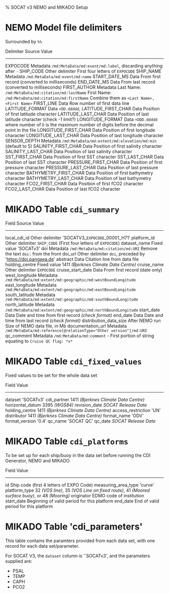 % SOCAT v3 NEMO and MIKADO Setup

# NEMO Model file delimiters

Surrounded by `%%`

Delimiter              Source             Value
---------------------  ----------------   -----------------------------------------------------------------------------------------------------
EXPOCODE               Metadata           `/md:MetaData/md:event/md:label`, discarding anything after `-`
SHIP_CODE              Other delimiter    First four letters of `EXPOCODE`
SHIP_NAME              Metadata           `/md:MetaData/md:event/md:name`
START_DATE_MS          Data               From first record (converted to milliseconds)
END_DATE_MS            Data               From last record (converted to milliseconds)
FIRST_AUTHOR           Metadata           Last Name: `/md:MetaData/md:citation/md:lastName`
                                          First Name: `/md:MetaData/md:citation/md:firstName`
                                          Combine them as `<Last Name>, <First Name>`
FIRST_LINE             Data               Row number of first data line
LATITUDE_FORMAT        Data               `+DD.ddddd`, 
LATITUDE_FIRST_CHAR    Data               Position of first latitude character
LATITUDE_LAST_CHAR     Data               Position of last latitude character (check -1 limit?)
LONGITUDE_FORMAT       Data               `+DDD.ddddd` where number of `D` is the maximum number of digits before the decimal point in the file
LONGITUDE_FIRST_CHAR   Data               Position of first longitude character
LONGITUDE_LAST_CHAR    Data               Position of last longitude character
SENSOR_DEPTH           Metadata           `/md:MetaData/md:extent/md:elevation/md:min` (default to 5)
SALINITY_FIRST_CHAR    Data               Position of first salinity character
SALINITY_LAST_CHAR     Data               Position of last salinity character
SST_FIRST_CHAR         Data               Position of first SST character
SST_LAST_CHAR          Data               Position of last SST character
PRESSURE_FIRST_CHAR    Data               Position of first pressure character
PRESSURE_LAST_CHAR     Data               Position of last pressure character
BATHYMETRY_FIRST_CHAR  Data               Position of first bathymetry character
BATHYMETRY_LAST_CHAR   Data               Position of last bathymetry character
FCO2_FIRST_CHAR        Data               Position of first fCO2 character
FCO2_LAST_CHAR         Data               Position of last fCO2 character


# MIKADO Table `cdi_summary`

Field                  Source             Value
---------------------- ------------------ --------------------------------------------------------------------------------------------------
local_cdi_id           Other delimiter    'SOCATV3_`EXPOCODE`_00001_H71'
platform_id            Other delimiter    `SHIP_CODE` (First four letters of `EXPOCODE`)
dataset_name           Fixed value        'SOCATv3'
doi                    Metadata           `/md:MetaData/md:citation/md:URI`
                                          Remove the text `doi:` from the front
doi_url                Other delimiter    `doi`, preceded by 'https://doi.pangaea.de'
abstract               Data               Citation line from data file
holding_centre         Fixed value        1411 *(Bjerknes Climate Data Centre)*
cruise_name            Other delimiter    `EXPOCODE`
cruise_start_date      Data               From first record (date only)
west_longitude         Metadata           `/md:MetaData/md:extent/md:geographic/md:westBoundLongitude`
east_longitude         Metadata           `/md:MetaData/md:extent/md:geographic/md:eastBoundLongitude`
south_latitude         Metadata           `/md:MetaData/md:extent/md:geographic/md:southBoundLongitude`
north_latitude         Metadata           `/md:MetaData/md:extent/md:geographic/md:northBoundLongitude`
start_date             Data               Date and time from first record *(check format)*
end_date               Data               Date and time from last record *(check format)*
distribution_data_size After NEMO run     Size of NEMO data file, in Mb
documentation_url      Metadata           `/md:MetaData/md:reference[@relationType="Other version"]/md:URI`
qc_comment             Metadata           `/md:MetaData/md:comment` - First portion of string equating to `Cruise QC flag: *x*`

# MIKADO Table `cdi_fixed_values`
Fixed values to be set for the whole data set

Field                  Value
---------------------- --------------------------------------------------------------------------------------------------
dataset                'SOCATv3'
cdi_partner            1411 *(Bjerknes Climate Data Centre)*
horizontal_datum       3395 *(WGS84)*
revision_date          *SOCAT Release Date*
holding_centre         1411 *(Bjerknes Climate Data Centre)*
access_restriction     'UN'
distributor            1411 *(Bjerknes Climate Data Centre)*
format_name            'ODV'
format_version         '0.4'
qc_name                'SOCAT QC'
qc_date                *SOCAT Release Date*

# MIKADO Table `cdi_platforms`
To be set up for each ship/buoy in the data set before running the CDI Generator, NEMO and MIKADO

Field                  Value
---------------------- --------------------------------------------------------------------------------------------------
id                     Ship code (first 4 letters of EXPO Code)
measuring_area_type    'curve'
platform_type          32 *(VOS line)*, 35 *(VOS Line on fixed route)*, 41 *(Moored surface buoy)*, or 48 *(Mooring)*
originator             EDMO code of institution
start_date             Beginning of valid period for this platform
end_date               End of valid period for this platform
	
# MIKADO Table 'cdi_parameters'
This table contains the paramters provided from each data set, with one record for each data set/parameter.

For SOCAT V3, the `dataset` column is '`SOCATv3', and the parameters supplied are:

 * PSAL
 * TEMP
 * CAPH
 * PCO2

